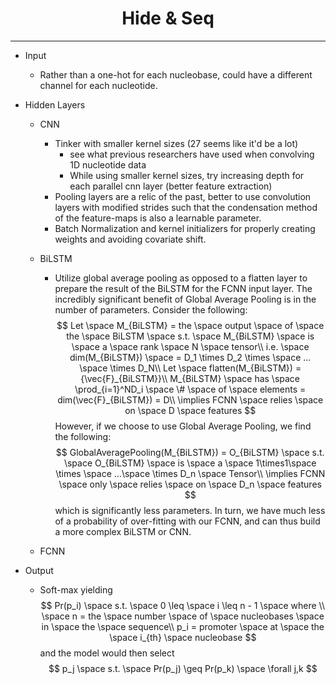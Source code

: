 <center id = 'doc-title'>
    <h1>Hide &amp; Seq</h1>    
</center>

---

* Input

  * Rather than a one-hot for each nucleobase, could have a different channel for each nucleotide.

* Hidden Layers

  * CNN

    * Tinker with smaller kernel sizes (27 seems like it'd be a lot)
      * see what previous researchers have used when convolving 1D nucleotide data
      * While using smaller kernel sizes, try increasing depth for each parallel cnn layer (better feature extraction)
    * Pooling layers are a relic of the past, better to use convolution layers with modified strides such that the condensation method of the feature-maps is also a learnable parameter.
    * Batch Normalization and kernel initializers for properly creating weights and avoiding covariate shift.

  * BiLSTM

    * Utilize global average pooling as opposed to a flatten layer to prepare the result of the BiLSTM for the FCNN input layer. The incredibly significant benefit of Global Average Pooling is in the number of parameters. Consider the following:
      $$
      Let \space M_{BiLSTM} = the \space output \space of \space the \space BiLSTM \space s.t. \space M_{BiLSTM} \space is \space a \space rank \space N \space tensor\\
      i.e. \space dim(M_{BiLSTM}) \space = D_1 \times D_2 \times \space ... \space \times D_N\\
      Let \space flatten(M_{BiLSTM}) = {\vec{F}_{BiLSTM}}\\
      M_{BiLSTM} \space has \space \prod_{i=1}^ND_i \space \# \space of \space elements = dim(\vec{F}_{BiLSTM}) = D\\
      \implies FCNN \space relies \space on \space D \space features
      $$
      However, if we choose to use Global Average Pooling, we find the following:
      $$
      GlobalAveragePooling(M_{BiLSTM}) = O_{BiLSTM} \space s.t. \space O_{BiLSTM} \space is \space a \space 1\times1\space \times \space ...\space \times D_n \space Tensor\\
      \implies FCNN \space only \space relies \space on \space D_n \space features
      $$
      which is significantly less parameters. In turn, we have much less of a probability of over-fitting with our FCNN, and can thus build a more complex BiLSTM or CNN.

  * FCNN

* Output

  * Soft-max yielding 
    $$
    Pr(p_i) \space s.t. \space 0 \leq \space i \leq n - 1 \space where \\
    \space n = the \space number \space of \space nucleobases \space in \space the \space sequence\\
    p_i = promoter \space at \space the \space i_{th} \space nucleobase
    $$
    and the model would then select
    $$
    p_j \space s.t. \space Pr(p_j) \geq Pr(p_k) \space \forall j,k
    $$

  


